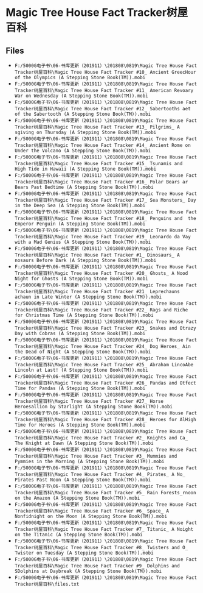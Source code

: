 # Magic Tree House Fact Tracker树屋百科

## Files

- `F:/5000G电子书\06-书库更新（201911）\201808\0819\Magic Tree House Fact Tracker树屋百科\Magic Tree House Fact Tracker #10_ Ancient GreecHour of the Olympics (A Stepping Stone Book(TM)).mobi`
- `F:/5000G电子书\06-书库更新（201911）\201808\0819\Magic Tree House Fact Tracker树屋百科\Magic Tree House Fact Tracker #11_ American Revoary War on Wednesday (A Stepping Stone Book(TM)).mobi`
- `F:/5000G电子书\06-书库更新（201911）\201808\0819\Magic Tree House Fact Tracker树屋百科\Magic Tree House Fact Tracker #12_ Sabertooths aet of the Sabertooth (A Stepping Stone Book(TM)).mobi`
- `F:/5000G电子书\06-书库更新（201911）\201808\0819\Magic Tree House Fact Tracker树屋百科\Magic Tree House Fact Tracker #13_ Pilgrims_ A sgiving on Thursday (A Stepping Stone Book(TM)).mobi`
- `F:/5000G电子书\06-书库更新（201911）\201808\0819\Magic Tree House Fact Tracker树屋百科\Magic Tree House Fact Tracker #14_ Ancient Rome on Under the Volcano (A Stepping Stone Book(TM)).mobi`
- `F:/5000G电子书\06-书库更新（201911）\201808\0819\Magic Tree House Fact Tracker树屋百科\Magic Tree House Fact Tracker #15_ Tsunamis and  High Tide in Hawaii (A Stepping Stone Book(TM)).mobi`
- `F:/5000G电子书\06-书库更新（201911）\201808\0819\Magic Tree House Fact Tracker树屋百科\Magic Tree House Fact Tracker #16_ Polar Bears ar Bears Past Bedtime (A Stepping Stone Book(TM)).mobi`
- `F:/5000G电子书\06-书库更新（201911）\201808\0819\Magic Tree House Fact Tracker树屋百科\Magic Tree House Fact Tracker #17_ Sea Monsters_ Day in the Deep Sea (A Stepping Stone Book(TM)).mobi`
- `F:/5000G电子书\06-书库更新（201911）\201808\0819\Magic Tree House Fact Tracker树屋百科\Magic Tree House Fact Tracker #18_ Penguins and  the Emperor Penguin (A Stepping Stone Book(TM)).mobi`
- `F:/5000G电子书\06-书库更新（201911）\201808\0819\Magic Tree House Fact Tracker树屋百科\Magic Tree House Fact Tracker #19_ Leonardo da Vay with a Mad Genius (A Stepping Stone Book(TM)).mobi`
- `F:/5000G电子书\06-书库更新（201911）\201808\0819\Magic Tree House Fact Tracker树屋百科\Magic Tree House Fact Tracker #1_ Dinosaurs_ A nosaurs Before Dark (A Stepping Stone Book(TM)).mobi`
- `F:/5000G电子书\06-书库更新（201911）\201808\0819\Magic Tree House Fact Tracker树屋百科\Magic Tree House Fact Tracker #20_ Ghosts_ A Nood Night for Ghosts (A Stepping Stone Book(TM)).mobi`
- `F:/5000G电子书\06-书库更新（201911）\201808\0819\Magic Tree House Fact Tracker树屋百科\Magic Tree House Fact Tracker #21_ Leprechauns achaun in Late Winter (A Stepping Stone Book(TM)).mobi`
- `F:/5000G电子书\06-书库更新（201911）\201808\0819\Magic Tree House Fact Tracker树屋百科\Magic Tree House Fact Tracker #22_ Rags and Riche for Christmas Time (A Stepping Stone Book(TM)).mobi`
- `F:/5000G电子书\06-书库更新（201911）\201808\0819\Magic Tree House Fact Tracker树屋百科\Magic Tree House Fact Tracker #23_ Snakes and Otrazy Day with Cobras (A Stepping Stone Book(TM)).mobi`
- `F:/5000G电子书\06-书库更新（201911）\201808\0819\Magic Tree House Fact Tracker树屋百科\Magic Tree House Fact Tracker #24_ Dog Heroes_ Ain the Dead of Night (A Stepping Stone Book(TM)).mobi`
- `F:/5000G电子书\06-书库更新（201911）\201808\0819\Magic Tree House Fact Tracker树屋百科\Magic Tree House Fact Tracker #25_ Abraham LincoAbe Lincoln at Last! (A Stepping Stone Book(TM)).mobi`
- `F:/5000G电子书\06-书库更新（201911）\201808\0819\Magic Tree House Fact Tracker树屋百科\Magic Tree House Fact Tracker #26_ Pandas and Otfect Time for Pandas (A Stepping Stone Book(TM)).mobi`
- `F:/5000G电子书\06-书库更新（201911）\201808\0819\Magic Tree House Fact Tracker树屋百科\Magic Tree House Fact Tracker #27_ Horse Heroesallion by Starlight (A Stepping Stone Book(TM)).mobi`
- `F:/5000G电子书\06-书库更新（201911）\201808\0819\Magic Tree House Fact Tracker树屋百科\Magic Tree House Fact Tracker #28_ Heroes for AlHigh Time for Heroes (A Stepping Stone Book(TM)).mobi`
- `F:/5000G电子书\06-书库更新（201911）\201808\0819\Magic Tree House Fact Tracker树屋百科\Magic Tree House Fact Tracker #2_ Knights and Ca_ The Knight at Dawn (A Stepping Stone Book(TM)).mobi`
- `F:/5000G电子书\06-书库更新（201911）\201808\0819\Magic Tree House Fact Tracker树屋百科\Magic Tree House Fact Tracker #3_ Mummies and Pymmies in the Morning (A Stepping Stone Book(TM)).mobi`
- `F:/5000G电子书\06-书库更新（201911）\201808\0819\Magic Tree House Fact Tracker树屋百科\Magic Tree House Fact Tracker #4_ Pirates_ A No_ Pirates Past Noon (A Stepping Stone Book(TM)).mobi`
- `F:/5000G电子书\06-书库更新（201911）\201808\0819\Magic Tree House Fact Tracker树屋百科\Magic Tree House Fact Tracker #5_ Rain Forests_rnoon on the Amazon (A Stepping Stone Book(TM)).mobi`
- `F:/5000G电子书\06-书库更新（201911）\201808\0819\Magic Tree House Fact Tracker树屋百科\Magic Tree House Fact Tracker #6_ Space_ A Nonfidnight on the Moon (A Stepping Stone Book(TM)).mobi`
- `F:/5000G电子书\06-书库更新（201911）\201808\0819\Magic Tree House Fact Tracker树屋百科\Magic Tree House Fact Tracker #7_ Titanic_ A Noight on the Titanic (A Stepping Stone Book(TM)).mobi`
- `F:/5000G电子书\06-书库更新（201911）\201808\0819\Magic Tree House Fact Tracker树屋百科\Magic Tree House Fact Tracker #8_ Twisters and O_ Twister on Tuesday (A Stepping Stone Book(TM)).mobi`
- `F:/5000G电子书\06-书库更新（201911）\201808\0819\Magic Tree House Fact Tracker树屋百科\Magic Tree House Fact Tracker #9_ Dolphins and SDolphins at Daybreak (A Stepping Stone Book(TM)).mobi`
- `F:/5000G电子书\06-书库更新（201911）\201808\0819\Magic Tree House Fact Tracker树屋百科\files.txt`
